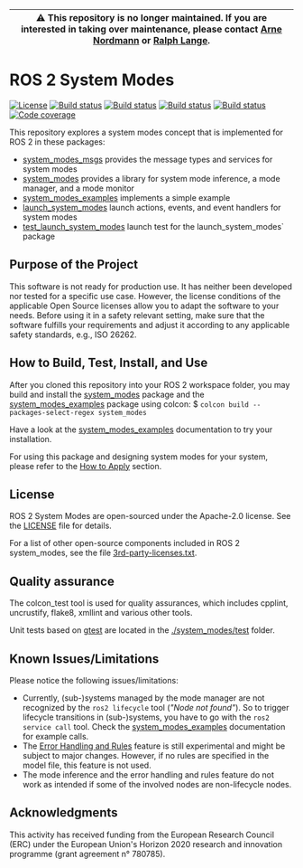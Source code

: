 | :warning: This repository is no longer maintained. If you are interested in taking over maintenance, please contact [Arne Nordmann](https://github.com/norro) or [Ralph Lange](https://github.com/ralph-lange). |
|-----------------------------------------------------------------------------------------------------------------------------------------------------------------------------------------------------------------|

# ROS 2 System Modes

[![License](https://img.shields.io/badge/License-Apache%202-blue.svg)](https://github.com/micro-ROS/system_modes/blob/master/LICENSE)
[![Build status](http://build.ros2.org/job/Hdev__system_modes__ubuntu_jammy_amd64/badge/icon?subject=Build%20farm%3A%20Humble)](http://build.ros2.org/job/Hdev__system_modes__ubuntu_jammy_amd64/)
[![Build status](http://build.ros2.org/job/Jdev__system_modes__ubuntu_noble_amd64/badge/icon?subject=Build%20farm%3A%20Jazzy)](http://build.ros2.org/job/Jdev__system_modes__ubuntu_noble_amd64/)
[![Build status](http://build.ros2.org/job/Rdev__system_modes__ubuntu_noble_amd64/badge/icon?subject=Build%20farm%3A%20Rolling)](http://build.ros2.org/job/Rdev__system_modes__ubuntu_noble_amd64/)
[![Build status](https://github.com/micro-ROS/system_modes/workflows/CI%3A%20humble%2C%20jazzy%2C%20rolling/badge.svg)](https://github.com/micro-ROS/system_modes/actions)
[![Code coverage](https://codecov.io/gh/micro-ROS/system_modes/branch/master/graph/badge.svg)](https://codecov.io/gh/micro-ROS/system_modes)

This repository explores a system modes concept that is implemented for ROS 2 in these packages:
* [system_modes_msgs](./system_modes_msgs/) provides the message types and services for system modes
* [system_modes](./system_modes/) provides a library for system mode inference, a mode manager, and a mode monitor
* [system_modes_examples](./system_modes_examples/) implements a simple example
* [launch_system_modes](./launch_system_modes/) launch actions, events, and event handlers for system modes
* [test_launch_system_modes](./test_launch_system_modes/) launch test for the launch_system_modes` package

## Purpose of the Project

This software is not ready for production use. It has neither been developed nor
tested for a specific use case. However, the license conditions of the
applicable Open Source licenses allow you to adapt the software to your needs.
Before using it in a safety relevant setting, make sure that the software
fulfills your requirements and adjust it according to any applicable safety
standards, e.g., ISO 26262.

## How to Build, Test, Install, and Use

After you cloned this repository into your ROS 2 workspace folder, you may build and install the [system_modes](./system_modes/) package and the [system_modes_examples](./system_modes_examples/) package using colcon:
$ `colcon build --packages-select-regex system_modes`

Have a look at the [system_modes_examples](./system_modes_examples/) documentation to try your installation.

For using this package and designing system modes for your system, please refer to the [How to Apply](./system_modes/README.md#how-to-apply) section.

## License

ROS 2 System Modes are open-sourced under the Apache-2.0 license. See the
[LICENSE](LICENSE) file for details.

For a list of other open-source components included in ROS 2 system_modes,
see the file [3rd-party-licenses.txt](3rd-party-licenses.txt).

## Quality assurance

The colcon_test tool is used for quality assurances, which includes cpplint, uncrustify, flake8, xmllint and various other tools.

Unit tests based on [gtest](https://github.com/google/googletest) are located in the [./system_modes/test](system_modes/test) folder.

## Known Issues/Limitations

Please notice the following issues/limitations:

* Currently, (sub-)systems managed by the mode manager are not recognized by the `ros2 lifecycle` tool (*"Node not found"*). So to trigger lifecycle transitions in (sub-)systems, you have to go with the `ros2 service call` tool. Check the [system_modes_examples](./system_modes_examples/) documentation for example calls.
* The [Error Handling and Rules](./system_modes/README.md#error-handling-and-rules-experimental) feature is still experimental and might be subject to major changes. However, if no rules are specified in the model file, this feature is not used.
* The mode inference and the error handling and rules feature do not work as intended if some of the involved nodes are non-lifecycle nodes.

## Acknowledgments

This activity has received funding from the European Research Council (ERC) under the European Union's Horizon 2020 research and innovation programme (grant agreement n° 780785).
